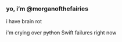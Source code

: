 ### yo, i’m @morganofthefairies
i have brain rot

i'm crying over ~~python~~ Swift failures right now

<!---
morganofthefairies/morganofthefairies is a ✨ special ✨ repository because its `README.md` (this file) appears on your GitHub profile.
You can click the Preview link to take a look at your changes.
--->
